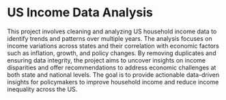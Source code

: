 # US Income Data Analysis

This project involves cleaning and analyzing US household income data to identify trends and patterns over multiple years. The analysis focuses on income variations across states and their correlation with economic factors such as inflation, growth, and policy changes. By removing duplicates and ensuring data integrity, the project aims to uncover insights on income disparities and offer recommendations to address economic challenges at both state and national levels. The goal is to provide actionable data-driven insights for policymakers to improve household income and reduce income inequality across the US.
